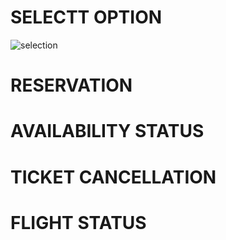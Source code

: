 # SELECTT OPTION

![selection](https://user-images.githubusercontent.com/99003331/153707926-4c7deb97-b243-4e13-a5e8-db690479de0e.png)

# RESERVATION



# AVAILABILITY STATUS




# TICKET CANCELLATION




# FLIGHT STATUS




